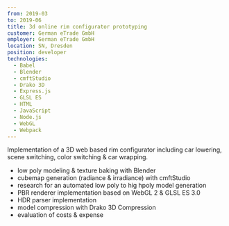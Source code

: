 ```yaml
---
from: 2019-03
to: 2019-06
title: 3d online rim configurator prototyping
customer: German eTrade GmbH
employer: German eTrade GmbH
location: SN, Dresden
position: developer
technologies:
  - Babel
  - Blender
  - cmftStudio
  - Drako 3D
  - Express.js
  - GLSL ES
  - HTML
  - JavaScript
  - Node.js
  - WebGL
  - Webpack
---
```


Implementation of a 3D web based rim configurator including car lowering, scene switching, color switching & car wrapping.

- low poly modeling & texture baking with Blender
- cubemap generation (radiance & irradiance) with cmftStudio
- research for an automated low poly to hig hpoly model generation
- PBR renderer implementation based on WebGL 2 & GLSL ES 3.0
- HDR parser implementation
- model compression with Drako 3D Compression
- evaluation of costs & expense
